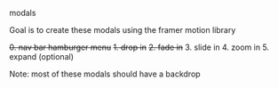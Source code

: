 modals

Goal is to create these modals using the framer motion library

~~0. nav bar hamburger menu~~
~~1. drop in~~
~~2. fade in~~
3. slide in
4. zoom in
5. expand (optional)

Note: most of these modals should have a backdrop